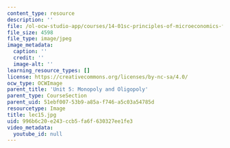 ```yaml
---
content_type: resource
description: ''
file: /ol-ocw-studio-app/courses/14-01sc-principles-of-microeconomics-fall-2011/996b6c20e243ccb5fa6f630327ee1fe3_lec15.jpg
file_size: 4598
file_type: image/jpeg
image_metadata:
  caption: ''
  credit: ''
  image-alt: ''
learning_resource_types: []
license: https://creativecommons.org/licenses/by-nc-sa/4.0/
ocw_type: OCWImage
parent_title: 'Unit 5: Monopoly and Oligopoly'
parent_type: CourseSection
parent_uid: 51ebf007-53b9-a85a-f746-a5c03a54785d
resourcetype: Image
title: lec15.jpg
uid: 996b6c20-e243-ccb5-fa6f-630327ee1fe3
video_metadata:
  youtube_id: null
---
```

